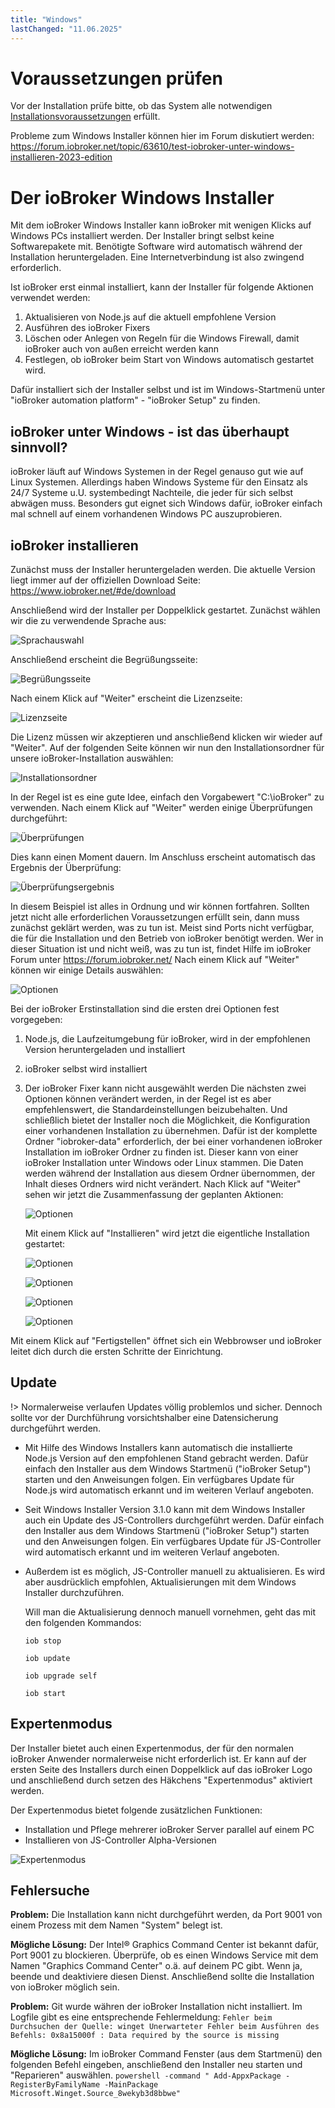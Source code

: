 ```yaml
---
title: "Windows"
lastChanged: "11.06.2025"
---
```


# Voraussetzungen prüfen

Vor der Installation prüfe bitte, ob das System alle notwendigen [Installationsvoraussetzungen](./requirements.md) erfüllt.

Probleme zum Windows Installer können hier im Forum diskutiert werden: https://forum.iobroker.net/topic/63610/test-iobroker-unter-windows-installieren-2023-edition

# Der ioBroker Windows Installer

Mit dem ioBroker Windows Installer kann ioBroker mit wenigen Klicks auf Windows PCs installiert werden. Der Installer bringt selbst keine Softwarepakete mit. Benötigte Software wird automatisch während der Installation heruntergeladen. Eine Internetverbindung ist also zwingend erforderlich.

Ist ioBroker erst einmal installiert, kann der Installer für folgende Aktionen verwendet werden:

1. Aktualisieren von Node.js auf die aktuell empfohlene Version
2. Ausführen des ioBroker Fixers
3. Löschen oder Anlegen von Regeln für die Windows Firewall, damit ioBroker auch von außen erreicht werden kann
4. Festlegen, ob ioBroker beim Start von Windows automatisch gestartet wird.

Dafür installiert sich der Installer selbst und ist im Windows-Startmenü unter "ioBroker automation platform" - "ioBroker Setup" zu finden.

## ioBroker unter Windows - ist das überhaupt sinnvoll?

ioBroker läuft auf Windows Systemen in der Regel genauso gut wie auf Linux Systemen. Allerdings haben Windows Systeme für den Einsatz als 24/7 Systeme u.U. systembedingt Nachteile, die jeder für sich selbst abwägen muss.
Besonders gut eignet sich Windows dafür, ioBroker einfach mal schnell auf einem vorhandenen Windows PC auszuprobieren.

## ioBroker installieren

Zunächst muss der Installer heruntergeladen werden. Die aktuelle Version liegt immer auf der offiziellen Download Seite: https://www.iobroker.net/#de/download

Anschließend wird der Installer per Doppelklick gestartet. Zunächst wählen wir die zu verwendende Sprache aus:

![Sprachauswahl](./media/windows/InstallWin_language.png "Sprachauswahl")

Anschließend erscheint die Begrüßungsseite:

![Begrüßungsseite](./media/windows/InstallWin_welcome.png "Begrüßungsseite")

Nach einem Klick auf "Weiter" erscheint die Lizenzseite:

![Lizenzseite](./media/windows/InstallWin_license.png "Lizenzseite")

Die Lizenz müssen wir akzeptieren und anschließend klicken wir wieder auf "Weiter". Auf der folgenden Seite können wir nun den Installationsordner für unsere ioBroker-Installation auswählen:

![Installationsordner](./media/windows/InstallWin_folder.png "Installationsordner")

In der Regel ist es eine gute Idee, einfach den Vorgabewert "C:\ioBroker" zu verwenden. Nach einem Klick auf "Weiter" werden einige Überprüfungen durchgeführt:

![Überprüfungen](./media/windows/InstallWin_check.png "Überprüfungen")

Dies kann einen Moment dauern. Im Anschluss erscheint automatisch das Ergebnis der Überprüfung:

![Überprüfungsergebnis](./media/windows/InstallWin_checkresult.png "Überprüfungsergebnis")

In diesem Beispiel ist alles in Ordnung und wir können fortfahren. Sollten jetzt nicht alle erforderlichen Voraussetzungen erfüllt sein, dann muss zunächst geklärt werden, was zu tun ist. Meist sind Ports nicht verfügbar, die für die Installation und den Betrieb von ioBroker benötigt werden. Wer in dieser Situation ist und nicht weiß, was zu tun ist, findet Hilfe im ioBroker Forum unter https://forum.iobroker.net/
Nach einem Klick auf "Weiter" können wir einige Details auswählen:

![Optionen](./media/windows/InstallWin_options.png "Optionen")

Bei der ioBroker Erstinstallation sind die ersten drei Optionen fest vorgegeben:

1. Node.js, die Laufzeitumgebung für ioBroker, wird in der empfohlenen Version heruntergeladen und installiert
2. ioBroker selbst wird installiert
3. Der ioBroker Fixer kann nicht ausgewählt werden
   Die nächsten zwei Optionen können verändert werden, in der Regel ist es aber empfehlenswert, die Standardeinstellungen beizubehalten.
   Und schließlich bietet der Installer noch die Möglichkeit, die Konfiguration einer vorhandenen Installation zu übernehmen. Dafür ist der komplette Ordner "iobroker-data" erforderlich, der bei einer vorhandenen ioBroker Installation im ioBroker Ordner zu finden ist. Dieser kann von einer ioBroker Installation unter Windows oder Linux stammen. Die Daten werden während der Installation aus diesem Ordner übernommen, der Inhalt dieses Ordners wird nicht verändert.
   Nach Klick auf "Weiter" sehen wir jetzt die Zusammenfassung der geplanten Aktionen:

   ![Optionen](./media/windows/InstallWin_summary.png "Optionen")

   Mit einem Klick auf "Installieren" wird jetzt die eigentliche Installation gestartet:

   ![Optionen](./media/windows/InstallWin_downloadnode.png "Optionen")

   ![Optionen](./media/windows/InstallWin_installnode.png "Optionen")

   ![Optionen](./media/windows/InstallWin_installiobroker.png "Optionen")

   ![Optionen](./media/windows/InstallWin_finish.png "Optionen")

Mit einem Klick auf "Fertigstellen" öffnet sich ein Webbrowser und ioBroker leitet dich durch die ersten Schritte der Einrichtung.

## Update

!> Normalerweise verlaufen Updates völlig problemlos und sicher. Dennoch sollte vor der Durchführung vorsichtshalber eine Datensicherung durchgeführt werden.

- Mit Hilfe des Windows Installers kann automatisch die installierte Node.js Version auf den empfohlenen Stand gebracht werden.
  Dafür einfach den Installer aus dem Windows Startmenü ("ioBroker Setup") starten und den Anweisungen folgen. Ein verfügbares Update für Node.js wird automatisch erkannt und im weiteren Verlauf angeboten.
- Seit Windows Installer Version 3.1.0 kann mit dem Windows Installer auch ein Update des JS-Controllers durchgeführt werden.
  Dafür einfach den Installer aus dem Windows Startmenü ("ioBroker Setup") starten und den Anweisungen folgen. Ein verfügbares Update für JS-Controller wird automatisch erkannt und im weiteren Verlauf angeboten.
- Außerdem ist es möglich, JS-Controller manuell zu aktualisieren. Es wird aber ausdrücklich empfohlen, Aktualisierungen mit dem Windows Installer durchzuführen.

  Will man die Aktualisierung dennoch manuell vornehmen, geht das mit den folgenden Kommandos:

  `iob stop`

  `iob update`

  `iob upgrade self`

  `iob start`

## Expertenmodus

Der Installer bietet auch einen Expertenmodus, der für den normalen ioBroker Anwender normalerweise nicht erforderlich ist. Er kann auf der ersten Seite des Installers durch einen Doppelklick auf das ioBroker Logo und anschließend durch setzen des Häkchens "Expertenmodus" aktiviert werden.

Der Expertenmodus bietet folgende zusätzlichen Funktionen:

- Installation und Pflege mehrerer ioBroker Server parallel auf einem PC
- Installieren von JS-Controller Alpha-Versionen

![Expertenmodus](./media/windows/InstallWin_expertmode.png "Expertenmodus")

## Fehlersuche

**Problem:**
Die Installation kann nicht durchgeführt werden, da Port 9001 von einem Prozess mit dem Namen "System" belegt ist.

**Mögliche Lösung:**
Der Intel® Graphics Command Center ist bekannt dafür, Port 9001 zu blockieren.
Überprüfe, ob es einen Windows Service mit dem Namen "Graphics Command Center" o.ä. auf deinem PC gibt. Wenn ja, beende und deaktiviere diesen Dienst.
Anschließend sollte die Installation von ioBroker möglich sein.

**Problem:**
Git wurde währen der ioBroker Installation nicht installiert. Im Logfile gibt es eine entsprechende Fehlermeldung:
`Fehler beim Durchsuchen der Quelle: winget
Unerwarteter Fehler beim Ausführen des Befehls:
0x8a15000f : Data required by the source is missing`  

**Mögliche Lösung:**
Im ioBroker Command Fenster (aus dem Startmenü) den folgenden Befehl eingeben, anschließend den Installer neu starten und "Reparieren" auswählen.
`powershell -command " Add-AppxPackage -RegisterByFamilyName -MainPackage Microsoft.Winget.Source_8wekyb3d8bbwe"`
